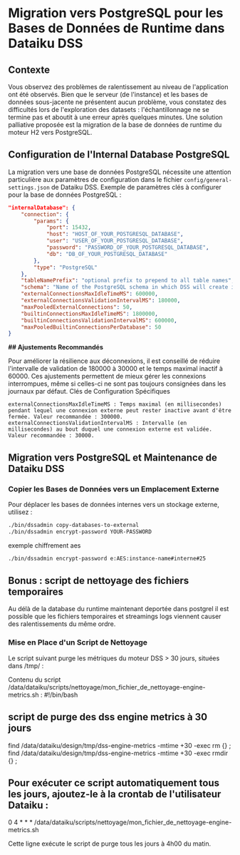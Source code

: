 # Migration vers PostgreSQL pour les Bases de Données de Runtime dans Dataiku DSS

## Contexte

Vous observez des problèmes de ralentissement au niveau de l'application ont été observés. Bien que le serveur (de l'instance) et les bases de données sous-jacente ne présentent aucun problème, vous constatez des difficultés lors de l'exploration des datasets : l'échantillonnage ne se termine pas et aboutit à une erreur après quelques minutes.
Une solution palliative proposée est la migration de la base de données de runtime du moteur H2 vers PostgreSQL.

## Configuration de l'Internal Database PostgreSQL

La migration vers une base de données PostgreSQL nécessite une attention particulière aux paramètres de configuration dans le fichier `config/general-settings.json` de Dataiku DSS. Exemple de paramètres clés à configurer pour la base de données PostgreSQL :

```json
"internalDatabase": {
    "connection": {
        "params": {
            "port": 15432,
            "host": "HOST_OF_YOUR_POSTGRESQL_DATABASE",
            "user": "USER_OF_YOUR_POSTGRESQL_DATABASE",
            "password": "PASSWORD_OF_YOUR_POSTGRESQL_DATABASE",
            "db": "DB_OF_YOUR_POSTGRESQL_DATABASE"
        },
        "type": "PostgreSQL"
    },
    "tableNamePrefix": "optional prefix to prepend to all table names",
    "schema": "Name of the PostgreSQL schema in which DSS will create its tables",
    "externalConnectionsMaxIdleTimeMS": 600000,
    "externalConnectionsValidationIntervalMS": 180000,
    "maxPooledExternalConnections": 50,
    "builtinConnectionsMaxIdleTimeMS": 1800000,
    "builtinConnectionsValidationIntervalMS": 600000,
    "maxPooledBuiltinConnectionsPerDatabase": 50
}
```
**## Ajustements Recommandés**

Pour améliorer la résilience aux déconnexions, il est conseillé de réduire l'intervalle de validation de 180000 à 30000 et le temps maximal inactif à 60000. Ces ajustements permettent de mieux gérer les connexions interrompues, même si celles-ci ne sont pas toujours consignées dans les journaux par défaut.
Clés de Configuration Spécifiques

    externalConnectionsMaxIdleTimeMS : Temps maximal (en millisecondes) pendant lequel une connexion externe peut rester inactive avant d'être fermée. Valeur recommandée : 300000.
    externalConnectionsValidationIntervalMS : Intervalle (en millisecondes) au bout duquel une connexion externe est validée. Valeur recommandée : 30000.

## Migration vers PostgreSQL et Maintenance de Dataiku DSS

### Copier les Bases de Données vers un Emplacement Externe

Pour déplacer les bases de données internes vers un stockage externe, utilisez :

```bash
./bin/dssadmin copy-databases-to-external
./bin/dssadmin encrypt-password YOUR-PASSWORD
```
exemple chiffrement aes 
```bash
./bin/dssadmin encrypt-password e:AES:instance-name#interne#25
```
## Bonus : script de nettoyage des fichiers temporaires

Au délà de la database du runtime maintenant deportée dans postgrel il est possible que les fichiers temporaires et streamings logs viennent causer des ralentissements du même ordre.

### Mise en Place d'un Script de Nettoyage

Le script suivant purge les métriques du moteur DSS  > 30 jours, situées dans /tmp/ :

Contenu du script /data/dataiku/scripts/nettoyage/mon_fichier_de_nettoyage-engine-metrics.sh : 
#!/bin/bash
## script de purge des dss engine metrics à 30 jours

find /data/dataiku/design/tmp/dss-engine-metrics -mtime +30 -exec rm {} \;
find /data/dataiku/design/tmp/dss-engine-metrics -mtime +30 -exec rmdir {} \;

## Pour exécuter ce script automatiquement tous les jours, ajoutez-le à la crontab de l'utilisateur Dataiku :

0 4 * * * /data/dataiku/scripts/nettoyage/mon_fichier_de_nettoyage-engine-metrics.sh

Cette ligne exécute le script de purge tous les jours à 4h00 du matin.
